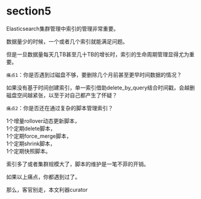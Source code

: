 # section5

Elasticsearch集群管理中索引的管理非常重要。

数据量少的时候，一个或者几个索引就能满足问题。

但是一旦数据量每天几TB甚至几十TB的增长时，索引的生命周期管理显得尤为重要。

`痛点1`：你是否遇到过磁盘不够，要删除几个月前甚至更早时间数据的情况？

如果没有基于时间创建索引，单一索引借助delete\_by\_query结合时间戳，会越删磁盘空间越紧张，以至于对自己都产生了怀疑？

`痛点2`：你是否还在通过复杂的脚本管理索引？

1个增量rollover动态更新脚本，  
1个定期delete脚本，  
1个定期force\_merge脚本，  
1个定期shrink脚本，  
1个定期快照脚本。

索引多了或者集群规模大了，脚本的维护是一笔不菲的开销。

如果以上痛点，你都遇到过了。

那么，客官别走，本文利器curator



